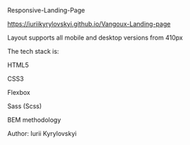 Responsive-Landing-Page

https://iuriikyrylovskyi.github.io/Vangoux-Landing-page


Layout supports all mobile and desktop versions from 410px


The tech stack is:

HTML5

CSS3

Flexbox

Sass (Scss)

BEM methodology


Author:
Iurii Kyrylovskyi
